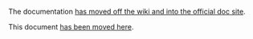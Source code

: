 The documentation [has moved off the wiki and into the official doc site](http://autofac.readthedocs.org/).

This document [has been moved here](http://autofac.readthedocs.org/en/latest/register/prop-method-injection.html).